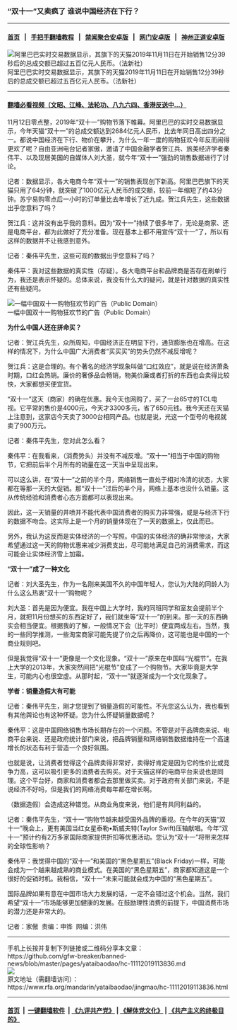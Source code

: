 ### “双十一”又卖疯了 谁说中国经济在下行？
------------------------

#### [首页](https://github.com/gfw-breaker/banned-news/blob/master/README.md) &nbsp;&nbsp;|&nbsp;&nbsp; [手把手翻墙教程](https://github.com/gfw-breaker/guides/wiki) &nbsp;&nbsp;|&nbsp;&nbsp; [禁闻聚合安卓版](https://github.com/gfw-breaker/bn-android) &nbsp;&nbsp;|&nbsp;&nbsp; [网门安卓版](https://github.com/oGate2/oGate) &nbsp;&nbsp;|&nbsp;&nbsp; [神州正道安卓版](https://github.com/SzzdOgate/update) 



<div id="headerimg">
 <img alt="阿里巴巴实时交易数据显示，其旗下的天猫2019年11月11日在开始销售12分39秒后的总成交额已超过五百亿元人民币。（法新社）" src="https://www.rfa.org/mandarin/yataibaodao/jingmao/hc-11112019113836.html/yt1111c.jpg/@@images/7d0ea2ab-ad43-40b5-a022-13026861e959.jpeg" title="阿里巴巴实时交易数据显示，其旗下的天猫2019年11月11日在开始销售12分39秒后的总成交额已超过五百亿元人民币。（法新社）"/>
 <div id="headerimgcontents">
  <div id="headerimgcaption">
   <span>
    阿里巴巴实时交易数据显示，其旗下的天猫2019年11月11日在开始销售12分39秒后的总成交额已超过五百亿元人民币。（法新社）
   </span>
   <!-- zoomattribute -->
  </div>
  <!-- headerimgcaption -->
 </div>
 <!-- headerimagecontents -->
</div>

<hr/>


#### [翻墙必看视频（文昭、江峰、法轮功、八九六四、香港反送中...）](https://github.com/gfw-breaker/banned-news/blob/master/pages/links.md)

<div id="storytext">
 <div>
  <div class="slot_header">
  </div>
 </div>
 <p>
  11月12日零点整，2019年“双十一”购物节落下帷幕。阿里巴巴的实时交易数据显示，今年天猫“双十一”的总成交额达到2684亿元人民币，比去年同日高出四分之一。都说中国经济在下行、物价在攀升，为什么一年一度的购物狂欢今年反而闹得更欢了呢？自由亚洲电台记者家傲，邀请了中国金融学者贺江兵、旅美经济学者秦伟平、以及现居美国的自媒体人刘大圣，就今年“双十一”强劲的销售数据进行了讨论。
 </p>
 <p>
 </p>
 <p>
 </p>
 <p>
  记者：数据显示，各大电商今年“双十一”的销售表现创下新高。阿里巴巴旗下的天猫只用了64分钟，就突破了1000亿元人民币的成交额，较前一年缩短了约43分钟。苏宁易购零点后一小时的订单量比去年增长了近九成。贺江兵先生，这些数据出乎您意料了吗？
 </p>
 <p>
  贺江兵：这并没有出乎我的意料。因为“双十一”持续了很多年了，无论是商家、还是电商平台，都为此做好了充分准备。现在基本上都不用宣传“双十一”了，所以有这样的数据并不让我感到意外。
 </p>
 <p>
  记者：秦伟平先生，这些可观的数据出乎您意料了吗？
 </p>
 <p>
  秦伟平：我对这些数据的真实性（存疑）。各大电商平台和品牌商是否存在刷单行为，我还是表示怀疑的。总体来说，我没有什么大的疑问，就是针对数据的真实性还有些疑问。
 </p>
 <p>
  <div class="image-inline captioned" style="width:549px;">
   <div style="width:549px;">
    <img alt="一幅中国双十一购物狂欢节的广告（Public Domain）" src="https://www.rfa.org/mandarin/yataibaodao/jingmao/hc-11112019113836.html/yt1111b.jpg" title="一幅中国双十一购物狂欢节的广告（Public Domain）"/>
   </div>
   <div class="image-caption">
    <span style="width:549px;">
     一幅中国双十一购物狂欢节的广告（Public Domain）
    </span>
    <span class="copyright">
    </span>
   </div>
  </div>
 </p>
 <p>
  <b>
   为什么中国人还在拼命买？
  </b>
 </p>
 <p>
  记者：贺江兵先生，众所周知，中国经济正在明显下行，通货膨胀也在增高。在这样的情况下，为什么中国广大消费者“买买买”的势头仍然不减反增呢？
 </p>
 <p>
  贺江兵：这是合理的。有个著名的经济学现象叫做“口红效应”，就是说在经济萧条时期，口红会热销。廉价的奢侈品会畅销，物美价廉或者打折的东西也会卖得比较快，大家都想买便宜货。
 </p>
 <p>
  “双十一”这天（商家）的确在优惠。我今天也网购了，买了一台65寸的TCL电视。它平常的售价是4000元，今天才3300多元，省了650元钱。我今天还在天猫上注意到，这家店今天卖了3000台相同产品。也就是说，光这一个型号的电视就卖了900万元。
 </p>
 <p>
  记者：秦伟平先生，您对此怎么看？
 </p>
 <p>
  秦伟平：在我看来，（消费势头）并没有不减反增。“双十一”相当于中国的购物节，它把前后半个月所有的销量在这一天当中呈现出来。
 </p>
 <p>
  可以这么讲，在“双十一”之前的半个月，网络销售一直处于相对冷清的状态，大家都在等那一天的大促销。那“双十一”过后的半个月，网络上基本也没什么销量。这从传统经验和消费者心态方面都可以表现出来。
 </p>
 <p>
  因此，这一天销量的井喷并不能代表中国消费者的购买力非常强，或是与经济下行的数据不吻合。这实际上是一个月的销量体现在了一天的数据上，仅此而已。
 </p>
 <p>
  另外，我认为这反而是实体经济的一个写照。中国的实体经济的确非常惨淡，大家希望通过这一天的购物优惠来减少消费支出，尽可能地满足自己的消费需求，而这可能会让实体经济雪上加霜。
 </p>
 <p>
  <b>
   “双十一”成了一种文化
  </b>
 </p>
 <p>
  记者：刘大圣先生，作为一名刚来美国不久的中国年轻人，您认为大陆的同龄人为什么这么热衷“双十一”购物呢？
 </p>
 <p>
  刘大圣：首先是因为便宜。我在中国上大学时，我的同班同学和室友会提前半个月，就把11月份想买的东西定好了，我们就坐等“双十一”的到来。那一天的东西确实会相当便宜。根据我的了解，一般情况下会（比平时）便宜两成左右。当然，我的一些同学推测，一些淘宝商家可能先提了价之后再降价，这可能也是中国的一个商业规则吧。
 </p>
 <p>
  但是我觉得“双十一”更像是一个文化现象。“双十一”原来在中国叫“光棍节”。在我上大学的2013年，大家突然间把“光棍节”变成了一个购物节。大家毕竟是大学生，可能内心也很空虚。从那时起，“双十一”就逐渐成为一个文化现象了。
 </p>
 <p>
  <b>
   学者：销量造假大有可能
  </b>
 </p>
 <p>
  记者：秦伟平先生，刚才您提到了销量造假的可能性。不光您这么认为，我也看到有其他舆论也有这种怀疑。您为什么怀疑销量数据呢？
 </p>
 <p>
  秦伟平：这是中国网络销售市场长期存在的一个问题。不管是对于品牌商来说、电商平台来说、还是政府统计部门来说，把品牌销量和网络销售数据维持在一个高速增长的状态有利于营造一个良好氛围。
 </p>
 <p>
  也就是说，让消费者觉得这个品牌卖得非常好，卖得好肯定是因为它的性价比或竞争力高，这可以吸引更多的消费者去购买。对于天猫这样的电商平台来说也是同理。这个平台好，商家和消费者都会去那里做买卖。对于政府有关部门来说，不是说经济不好吗，但是我们的网络消费每年都在增长啊。
 </p>
 <p>
  （数据造假）会造成这种错觉。从商业角度来说，他们是有共同利益的。
 </p>
 <p>
  记者：秦伟平先生，“双十一”购物节越来越受国外品牌的重视。在今年的天猫“双十一”晚会上，更有美国当红女星泰勒•斯威夫特(Taylor Swift)压轴献唱。今年“双十一”预计约有2万多家国际商家提供折扣等优惠活动。您认为“双十一”将带来怎样的全球性影响？
 </p>
 <p>
  秦伟平：我觉得中国的“双十一”和美国的“黑色星期五”(Black Friday)一样，可能会成为一个越来越成熟的商业模式。在美国的“黑色星期五”，商家都知道这是一个很好的促销时机。我相信，“双十一”未来可能就会成为中国的“黑色星期五”。
 </p>
 <p>
  国际品牌如果有意在中国市场大力发展的话，一定不会错过这个机会。当然，我们希望“双十一”市场能够更加健康的发展。在鼓励理性消费的前提下，中国消费市场的潜力还是非常大的。
 </p>
 <p>
  记者：家傲  责编：申铧  网编：洪伟
 </p>
</div>

<hr/>
手机上长按并复制下列链接或二维码分享本文章：<br/>
https://github.com/gfw-breaker/banned-news/blob/master/pages/yataibaodao/hc-11112019113836.md <br/>
<a href='https://github.com/gfw-breaker/banned-news/blob/master/pages/yataibaodao/hc-11112019113836.md'><img src='https://github.com/gfw-breaker/banned-news/blob/master/pages/yataibaodao/hc-11112019113836.md.png'/></a> <br/>
原文地址（需翻墙访问）：https://www.rfa.org/mandarin/yataibaodao/jingmao/hc-11112019113836.html


------------------------
#### [首页](https://github.com/gfw-breaker/banned-news/blob/master/README.md) &nbsp;|&nbsp; [一键翻墙软件](https://github.com/gfw-breaker/nogfw/blob/master/README.md) &nbsp;| [《九评共产党》](https://github.com/gfw-breaker/9ping.md/blob/master/README.md#九评之一评共产党是什么) | [《解体党文化》](https://github.com/gfw-breaker/jtdwh.md/blob/master/README.md) | [《共产主义的终极目的》](https://github.com/gfw-breaker/gczydzjmd.md/blob/master/README.md)


<img src='http://gfw-breaker.win/banned-news/pages/yataibaodao/hc-11112019113836.md' width='0px' height='0px'/>